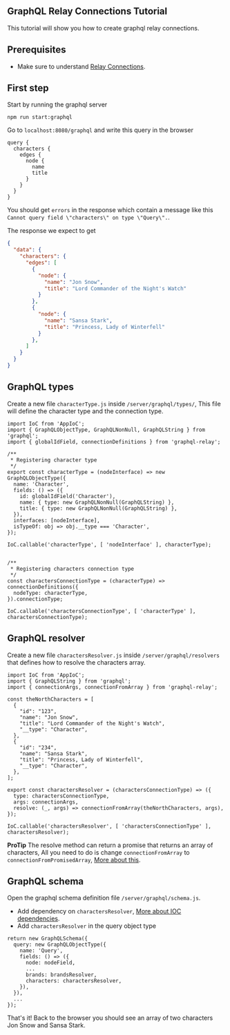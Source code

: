 GraphQL Relay Connections Tutorial
----------------
This tutorial will show you how to create graphql relay connections.

## Prerequisites
- Make sure to understand [Relay Connections](https://facebook.github.io/relay/docs/graphql-connections.html).

## First step
Start by running the graphql server
```shell
npm run start:graphql
```

Go to `localhost:8080/graphql` and write this query in the browser
```
query {
  characters {
    edges {
      node {
        name
        title
      }
    }
  }
}
```

You should get `errors` in the response which contain a message like this `Cannot query field \"characters\" on type \"Query\".`.

The response we expect to get
```json
{
  "data": {
    "characters": {
      "edges": [
        {
          "node": {
            "name": "Jon Snow",
            "title": "Lord Commander of the Night's Watch"
          }
        },
        {
          "node": {
            "name": "Sansa Stark",
            "title": "Princess, Lady of Winterfell"
          }
        },
      ]
    }
  }
}
```

## GraphQL types
Create a new file `characterType.js` inside `/server/graphql/types/`, This file will define the character type and the connection type.
```babel
import IoC from 'AppIoC';
import { GraphQLObjectType, GraphQLNonNull, GraphQLString } from 'graphql';
import { globalIdField, connectionDefinitions } from 'graphql-relay';

/**
 * Registering character type
 */
export const characterType = (nodeInterface) => new GraphQLObjectType({
  name: 'Character',
  fields: () => ({
    id: globalIdField('Character'),
    name: { type: new GraphQLNonNull(GraphQLString) },
    title: { type: new GraphQLNonNull(GraphQLString) },
  }),
  interfaces: [nodeInterface],
  isTypeOf: obj => obj.__type === 'Character',
});

IoC.callable('characterType', [ 'nodeInterface' ], characterType);


/**
 * Registering characters connection type
 */
const charactersConnectionType = (characterType) => connectionDefinitions({
  nodeType: characterType,
}).connectionType;

IoC.callable('charactersConnectionType', [ 'characterType' ], charactersConnectionType);

```

## GraphQL resolver
Create a new file `charactersResolver.js` inside `/server/graphql/resolvers` that defines how to resolve the characters array.
```babel
import IoC from 'AppIoC';
import { GraphQLString } from 'graphql';
import { connectionArgs, connectionFromArray } from 'graphql-relay';

const theNorthCharacters = [
  {
    "id": "123",
    "name": "Jon Snow",
    "title": "Lord Commander of the Night's Watch",
    "__type": "Character",
  },
  {
    "id": "234",
    "name": "Sansa Stark",
    "title": "Princess, Lady of Winterfell",
    "__type": "Character",
  },
];

export const charactersResolver = (charactersConnectionType) => ({
  type: charactersConnectionType,
  args: connectionArgs,
  resolve: (_, args) => connectionFromArray(theNorthCharacters, args),
});

IoC.callable('charactersResolver', [ 'charactersConnectionType' ], charactersResolver);

```

**ProTip** The resolve method can return a promise that returns an array of characters, All you need to do is change `connectionFromArray` to `connectionFromPromisedArray`, [More about this](https://github.com/graphql/graphql-relay-js). 

## GraphQL schema
Open the graphql schema definition file `/server/graphql/schema.js`.
- Add dependency on `charactersResolver`, [More about IOC dependencies](../architecture/ioc.md).
- Add `charactersResolver` in the query object type
```babel
return new GraphQLSchema({
  query: new GraphQLObjectType({
    name: 'Query',
    fields: () => ({
      node: nodeField,
      ...
      brands: brandsResolver,
      characters: charactersResolver,
    }),
  }),
  ...
});
```

That's it! Back to the browser you should see an array of two characters Jon Snow and Sansa Stark.
